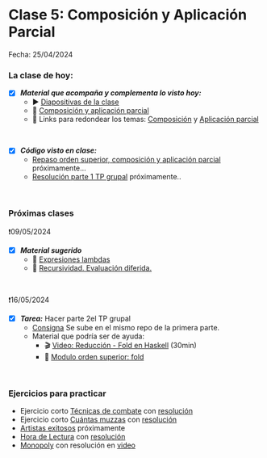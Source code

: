 # Clase 5: Composición y Aplicación Parcial
Fecha: 25/04/2024

### La clase de hoy:
- [x] ***Material que acompaña y complementa lo visto hoy:***
  - ▶ [Diapositivas de la clase](https://docs.google.com/presentation/d/1fu-cpI9OoV_GPfVjC5LErorFzj6JaK83TxiZUolMaOU/edit#slide=id.p)
  - 📄 [Composición y aplicación parcial](https://docs.google.com/document/d/1n7TPE2qRpFSnj95lIZFD-q7Ko_DT9XZLH9_kEkNClrU/edit)
  - 🔗 Links para redondear los temas: [Composición](https://wiki.uqbar.org/wiki/articles/composicion.html) y [Aplicación parcial](https://wiki.uqbar.org/wiki/articles/aplicacion-parcial.html)
 
  
<br>
  
- [x] ***Código visto en clase:***
  - [Repaso orden superior, composición y aplicación parcial]() próximamente...
  - [Resolución parte 1 TP grupal]() próximamente..

 <br>
 
  ### Próximas clases
  ❗09/05/2024
  - [x] ***Material sugerido***
     - 📄 [Expresiones lambdas](https://docs.google.com/document/d/1LKVaZHuJqxf2FcOK17vZjxq0CTT4sohqSsfhWmhQ6ks/edit)
     - 📄 [Recursividad. Evaluación diferida.](https://docs.google.com/document/d/1JOlRcFZ7Ehm9gx_wH77MkhvObcyKS7Wqo4Sm8joMJBM/edit)
  <br>

  ❗16/05/2024
  - [x] ***Tarea:*** Hacer parte 2el TP grupal
     -  [Consigna](https://docs.google.com/document/d/1zS67A3HqG9B_kj-22Rv6kJ3NEjHFJRUG2G-4mzjFmNQ/edit) Se sube en el mismo repo de la primera parte. 
    - Material que podría ser de ayuda:
      - 🎬 [Video: Reducción - Fold en Haskell](https://www.youtube.com/watch?v=veiQkxz59NE) (30min)
      - 📄 [Modulo orden superior: fold](https://docs.google.com/document/d/1Rzsp5A46R_WdC-NJ6_SKrUrtZ6LmR5A52BazE9XPLIc/edit#heading=h.rl22cd8fhvec)

 <br>
 
### Ejercicios para practicar
  - Ejercicio corto [Técnicas de combate](https://github.com/pdepjuevesTT/2024-Bitacoras/blob/main/Codigos/Tecnicas%20de%20combate/README.md) con [resolución](https://github.com/pdepjuevesTT/2024-Bitacoras/blob/main/Codigos/Tecnicas%20de%20combate/codigo.hs)
  - Ejercicio corto [Cuántas muzzas](https://github.com/pdepjuevesTT/2024-Bitacoras/blob/main/Codigos/Muzzas/README.md) con [resolución](https://github.com/pdepjuevesTT/2024-Bitacoras/blob/main/Codigos/Muzzas/codigo.hs)
  - [Artistas exitosos]() próximamente
  - [Hora de Lectura](https://github.com/pdepjuevesTT/2024-Bitacoras/blob/main/Codigos/Hora%20de%20lectura/README.md) con [resolución](https://github.com/pdepjuevesTT/2024-Bitacoras/blob/main/Codigos/Hora%20de%20lectura/HoraDeLectura.hs)
  - [Monopoly](https://docs.google.com/document/d/18FWmeYngha8WlcDgUfYuR4emF6ScEBFIgOlc1UoKQa0/edit) con resolución en [video](https://www.youtube.com/watch?v=lXsX8wsR7AI)
